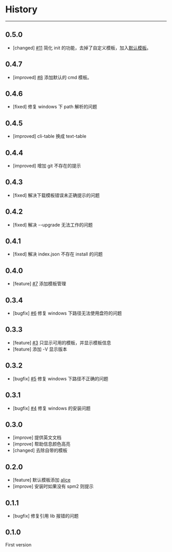 # History

---

## 0.5.0

- [changed] [#11](https://github.com/spmjs/spm-init/issues/11) 简化 init 的功能，去掉了自定义模板，加入[默认模板](https://github.com/spmjs/nico-cmd)。

## 0.4.7

- [improved] [#8](https://github.com/spmjs/spm-init/issues/8) 添加默认的 cmd 模板。

## 0.4.6

- [fixed] 修复 windows 下 path 解析的问题

## 0.4.5

- [improved] cli-table 换成 text-table

## 0.4.4

- [improved] 增加 git 不存在的提示

## 0.4.3

- [fixed] 解决下载模板错误未正确提示的问题

## 0.4.2

- [fixed] 解决 --upgrade 无法工作的问题

## 0.4.1

- [fixed] 解决 index.json 不存在 install 的问题

## 0.4.0

- [feature] [#7](https://github.com/spmjs/spm-init/issues/7) 添加模板管理

## 0.3.4

- [bugfix] [#6](https://github.com/spmjs/spm-init/issues/6) 修复 windows 下路径无法使用盘符的问题

## 0.3.3

- [feature] [#3](https://github.com/spmjs/spm-init/issues/3) 只显示可用的模板，并显示模板信息
- [feature] 添加 -V 显示版本

## 0.3.2

- [bugfix] [#5](https://github.com/spmjs/spm-init/issues/5) 修复 windows 下路径不正确的问题

## 0.3.1

- [bugfix] [#4](https://github.com/spmjs/spm-init/issues/4) 修复 windows 的安装问题

## 0.3.0

- [improve] 提供英文文档
- [improve] 帮助信息颜色高亮
- [changed] 去除自带的模板

## 0.2.0

- [feature] 默认模板添加 [alice](https://github.com/aralejs/template-alice/tree/spm2) 
- [improve] 安装时如果没有 spm2 则提示

## 0.1.1

- [bugfix] 修复引用 lib 报错的问题 
 
## 0.1.0

First version

